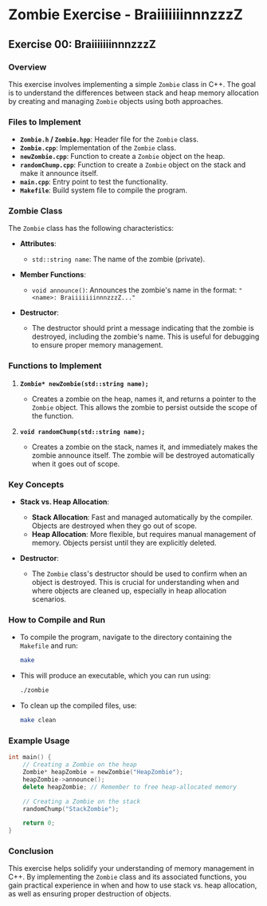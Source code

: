 
# Zombie Exercise - BraiiiiiiinnnzzzZ

## Exercise 00: BraiiiiiiinnnzzzZ

### Overview

This exercise involves implementing a simple `Zombie` class in C++. The goal is to understand the differences between stack and heap memory allocation by creating and managing `Zombie` objects using both approaches.

### Files to Implement

- **`Zombie.h` / `Zombie.hpp`**: Header file for the `Zombie` class.
- **`Zombie.cpp`**: Implementation of the `Zombie` class.
- **`newZombie.cpp`**: Function to create a `Zombie` object on the heap.
- **`randomChump.cpp`**: Function to create a `Zombie` object on the stack and make it announce itself.
- **`main.cpp`**: Entry point to test the functionality.
- **`Makefile`**: Build system file to compile the program.

### Zombie Class

The `Zombie` class has the following characteristics:

- **Attributes**:
  - `std::string name`: The name of the zombie (private).
  
- **Member Functions**:
  - `void announce()`: Announces the zombie's name in the format: `"<name>: BraiiiiiiinnnzzzZ..."`

- **Destructor**:
  - The destructor should print a message indicating that the zombie is destroyed, including the zombie's name. This is useful for debugging to ensure proper memory management.

### Functions to Implement

1. **`Zombie* newZombie(std::string name);`**
   - Creates a zombie on the heap, names it, and returns a pointer to the `Zombie` object. This allows the zombie to persist outside the scope of the function.

2. **`void randomChump(std::string name);`**
   - Creates a zombie on the stack, names it, and immediately makes the zombie announce itself. The zombie will be destroyed automatically when it goes out of scope.

### Key Concepts

- **Stack vs. Heap Allocation**:
  - **Stack Allocation**: Fast and managed automatically by the compiler. Objects are destroyed when they go out of scope.
  - **Heap Allocation**: More flexible, but requires manual management of memory. Objects persist until they are explicitly deleted.

- **Destructor**:
  - The `Zombie` class's destructor should be used to confirm when an object is destroyed. This is crucial for understanding when and where objects are cleaned up, especially in heap allocation scenarios.

### How to Compile and Run

- To compile the program, navigate to the directory containing the `Makefile` and run:

  ```bash
  make
  ```

- This will produce an executable, which you can run using:

  ```bash
  ./zombie
  ```

- To clean up the compiled files, use:

  ```bash
  make clean
  ```

### Example Usage

```cpp
int main() {
    // Creating a Zombie on the heap
    Zombie* heapZombie = newZombie("HeapZombie");
    heapZombie->announce();
    delete heapZombie; // Remember to free heap-allocated memory

    // Creating a Zombie on the stack
    randomChump("StackZombie");

    return 0;
}
```

### Conclusion

This exercise helps solidify your understanding of memory management in C++. By implementing the `Zombie` class and its associated functions, you gain practical experience in when and how to use stack vs. heap allocation, as well as ensuring proper destruction of objects.